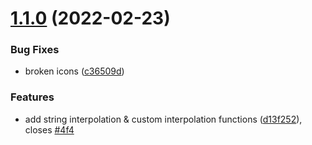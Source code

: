 # [1.1.0](https://github.com/okikio/spring-easing/compare/v1.0.0...v1.1.0) (2022-02-23)


### Bug Fixes

* broken icons ([c36509d](https://github.com/okikio/spring-easing/commit/c36509d91dec13d34bacfaa01e58ffa6ecbdefbc))


### Features

* add string interpolation & custom interpolation functions ([d13f252](https://github.com/okikio/spring-easing/commit/d13f252f9a9e0b699ea762c0f90a2e042a1e57db)), closes [#4f4](https://github.com/okikio/spring-easing/issues/4f4)
